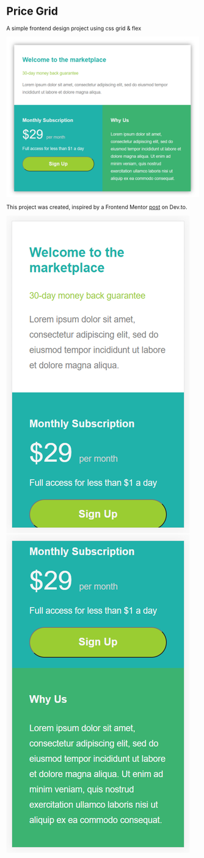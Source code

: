 # Price Grid

A simple frontend design project using css grid & flex

![price grid image](/assets/price_grid_image.png)

This project was created, inspired by a Frontend Mentor [post](https://dev.to/frontendmentor/16-front-end-projects-with-designs-to-help-improve-your-coding-skills-5ajl) on Dev.to.

![mobile price grid image 1](/assets/res1_price_grid.png)
![mobile price grid image 1](/assets/res2_price_grid.png)
